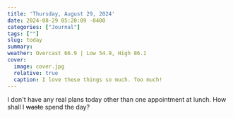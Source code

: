 ```yaml
---
title: 'Thursday, August 29, 2024'
date: 2024-08-29 05:20:09 -0400
categories: ["Journal"]
tags: [""]
slug: today
summary: 
weather: Overcast 66.9 | Low 54.9, High 86.1
cover: 
  image: cover.jpg
  relative: true
  caption: I love these things so much. Too much!
---
```


I don't have any real plans today other than one appointment at lunch. How shall I ~~waste~~ spend the day?



